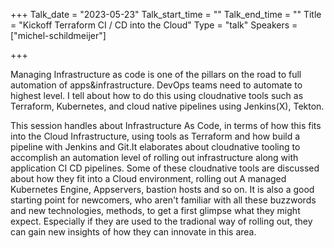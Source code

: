 +++
Talk_date = "2023-05-23"
Talk_start_time = ""
Talk_end_time = ""
Title = "Kickoff Terraform CI / CD into the Cloud"
Type = "talk"
Speakers = ["michel-schildmeijer"]

+++

Managing Infrastructure as code is one of the pillars on the road to full automation of apps&infrastructure. DevOps teams need to automate to highest level. I tell about how to do this using cloudnative tools such as Terraform, Kubernetes, and cloud native pipelines using Jenkins(X), Tekton.

This session handles about Infrastructure As Code, in terms of how this fits into the Cloud  Infrastructure, using tools as Terraform and how build a pipeline with Jenkins and Git.It elaborates about cloudnative tooling to accomplish an automation level of rolling out infrastructure along with application CI CD pipelines. Some of these cloudnative tools are discussed about how they fit into a Cloud environment, rolling out A managed Kubernetes Engine, Appservers, bastion hosts and so on. It is also a good starting point for newcomers, who aren't familiar with all these buzzwords and new technologies, methods, to get a first glimpse what they might expect. Especially if they are used to the tradional way of rolling out, they can gain new insights of how they can innovate in this area.

